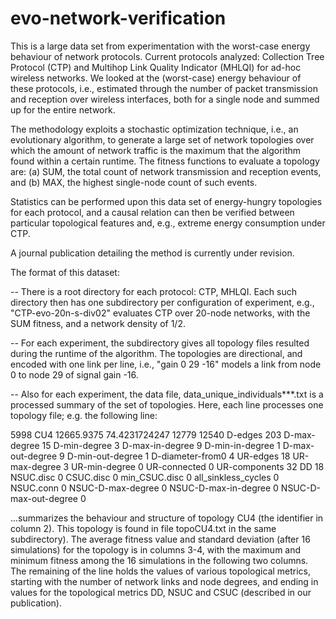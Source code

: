 evo-network-verification
========================

This is a large data set from experimentation with the worst-case energy behaviour of network protocols. Current protocols analyzed: Collection Tree Protocol (CTP) and Multihop Link Quality Indicator (MHLQI) for ad-hoc wireless networks. We looked at the (worst-case) energy behaviour of these protocols, i.e., estimated through the number of packet transmission and reception over wireless interfaces, both for a single node and summed up for the entire network. 

The methodology exploits a stochastic optimization technique, i.e., an evolutionary algorithm, to generate a large set of network topologies over which the amount of network traffic is the maximum that the algorithm found within a certain runtime. The fitness functions to evaluate a topology are: (a) SUM, the total count of network transmission and reception events, and (b) MAX, the highest single-node count of such events.

Statistics can be performed upon this data set of energy-hungry topologies for each protocol, and a causal relation can then be verified between particular topological features and, e.g., extreme energy consumption under CTP. 

A journal publication detailing the method is currently under revision.

The format of this dataset:

--  There is a root directory for each protocol: CTP, MHLQI. Each such directory then has one subdirectory per configuration of experiment, e.g., "CTP-evo-20n-s-div02" evaluates CTP over 20-node networks, with the SUM fitness, and a network density of 1/2. 

--  For each experiment, the subdirectory gives all topology files resulted during the runtime of the algorithm. The topologies are directional, and encoded with one link per line, i.e., "gain    0   29   -16" models a link from node 0 to node 29 of signal gain -16. 

--  Also for each experiment, the data file, data_unique_individuals***.txt is a processed summary of the set of topologies. Here, each line processes one topology file; e.g. the following line:

5998    CU4 12665.9375  74.4231724247   12779   12540   D-edges 203     D-max-degree 15     D-min-degree 3  D-max-in-degree 9   D-min-in-degree 1   D-max-out-degree 9  D-min-out-degree 1  D-diameter-from0 4  UR-edges 18     UR-max-degree 3     UR-min-degree 0     UR-connected 0  UR-components 32    DD 18   NSUC.disc 0    CSUC.disc 0     min_CSUC.disc 0     all_sinkless_cycles 0   NSUC.conn 0     NSUC-D-max-degree 0 NSUC-D-max-in-degree 0  NSUC-D-max-out-degree 0

...summarizes the behaviour and structure of topology CU4 (the identifier in column 2). This topology is found in file topoCU4.txt in the same subdirectory). The average fitness value and standard deviation (after 16 simulations) for the topology is in columns 3-4, with the maximum and minimum fitness among the 16 simulations in the following two columns. The remaining of the line holds the values of various topological metrics, starting with the number of network links and node degrees, and ending in values for the topological metrics DD, NSUC and CSUC (described in our publication).
